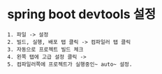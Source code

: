 
# spring boot devtools 설정
    1. 파일 -> 설정
    2. 빌드, 실행, 배포 탭 클릭 -> 컴파일러 탭 클릭
    3. 자동으로 프로젝트 빌드 체크
    4. 왼쪽 탭에 고급 설정 클릭 ->
    5. 컴파일러쪽에 프로젝트가 실행중인~ auto~ 설정.